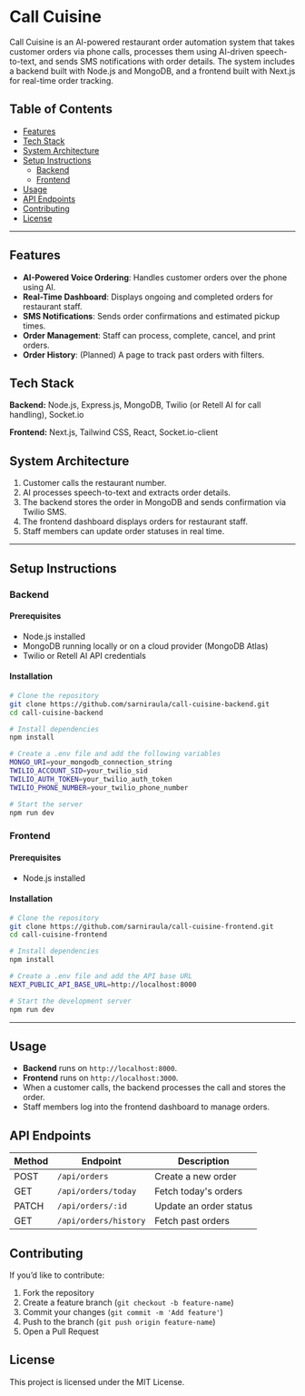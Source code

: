 # Call Cuisine

Call Cuisine is an AI-powered restaurant order automation system that takes customer orders via phone calls, processes them using AI-driven speech-to-text, and sends SMS notifications with order details. The system includes a backend built with Node.js and MongoDB, and a frontend built with Next.js for real-time order tracking.

## Table of Contents
- [Features](#features)
- [Tech Stack](#tech-stack)
- [System Architecture](#system-architecture)
- [Setup Instructions](#setup-instructions)
  - [Backend](#backend)
  - [Frontend](#frontend)
- [Usage](#usage)
- [API Endpoints](#api-endpoints)
- [Contributing](#contributing)
- [License](#license)

---

## Features
- **AI-Powered Voice Ordering**: Handles customer orders over the phone using AI.
- **Real-Time Dashboard**: Displays ongoing and completed orders for restaurant staff.
- **SMS Notifications**: Sends order confirmations and estimated pickup times.
- **Order Management**: Staff can process, complete, cancel, and print orders.
- **Order History**: (Planned) A page to track past orders with filters.

## Tech Stack
**Backend:** Node.js, Express.js, MongoDB, Twilio (or Retell AI for call handling), Socket.io

**Frontend:** Next.js, Tailwind CSS, React, Socket.io-client

## System Architecture
1. Customer calls the restaurant number.
2. AI processes speech-to-text and extracts order details.
3. The backend stores the order in MongoDB and sends confirmation via Twilio SMS.
4. The frontend dashboard displays orders for restaurant staff.
5. Staff members can update order statuses in real time.

---

## Setup Instructions
### Backend
#### Prerequisites
- Node.js installed
- MongoDB running locally or on a cloud provider (MongoDB Atlas)
- Twilio or Retell AI API credentials

#### Installation
```sh
# Clone the repository
git clone https://github.com/sarniraula/call-cuisine-backend.git
cd call-cuisine-backend

# Install dependencies
npm install

# Create a .env file and add the following variables
MONGO_URI=your_mongodb_connection_string
TWILIO_ACCOUNT_SID=your_twilio_sid
TWILIO_AUTH_TOKEN=your_twilio_auth_token
TWILIO_PHONE_NUMBER=your_twilio_phone_number

# Start the server
npm run dev
```

### Frontend
#### Prerequisites
- Node.js installed

#### Installation
```sh
# Clone the repository
git clone https://github.com/sarniraula/call-cuisine-frontend.git
cd call-cuisine-frontend

# Install dependencies
npm install

# Create a .env file and add the API base URL
NEXT_PUBLIC_API_BASE_URL=http://localhost:8000

# Start the development server
npm run dev
```

---

## Usage
- **Backend** runs on `http://localhost:8000`.
- **Frontend** runs on `http://localhost:3000`.
- When a customer calls, the backend processes the call and stores the order.
- Staff members log into the frontend dashboard to manage orders.

## API Endpoints
| Method | Endpoint           | Description                |
|--------|--------------------|----------------------------|
| POST   | `/api/orders`      | Create a new order        |
| GET    | `/api/orders/today` | Fetch today's orders      |
| PATCH  | `/api/orders/:id`  | Update an order status    |
| GET    | `/api/orders/history` | Fetch past orders       |

## Contributing
If you’d like to contribute:
1. Fork the repository
2. Create a feature branch (`git checkout -b feature-name`)
3. Commit your changes (`git commit -m 'Add feature'`)
4. Push to the branch (`git push origin feature-name`)
5. Open a Pull Request

## License
This project is licensed under the MIT License.